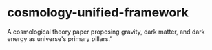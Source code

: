 # cosmology-unified-framework
A cosmological theory paper proposing gravity, dark matter, and dark energy as universe's primary pillars.”
